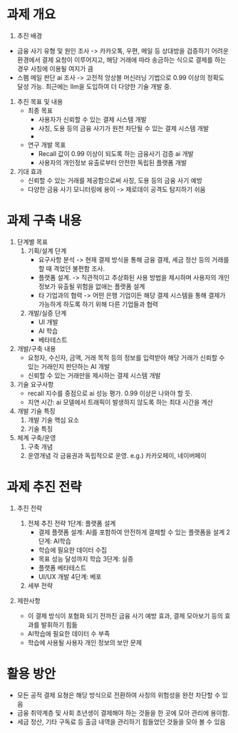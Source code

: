 # 과제 개요
1. 추진 배경
- 금융 사기 유형 및 원인 조사 -> 카카오톡, 우편, 메일 등 상대방을 검증하기 어려운 환경에서 결제 요청이 이루어지고, 해당 거래에 따라 송금하는 식으로 결제를 하는 경우 사칭에 이용될 여지가 큼
- 스펨 메일 판단 ai 조사 -> 고전적 앙상블 머신러닝 기법으로 0.99 이상의 정확도 달성 가능. 최근에는 llm을 도입하여 더 다양한 기술 개발 중.

1. 추진 목표 및 내용
   * 최종 목표
     - 사용자가 신뢰할 수 있는 결제 시스템 개발
     - 사칭, 도용 등의 금융 사기가 원천 차단될 수 있는 결제 시스템 개발
     - 
    * 연구 개발 목표
      - Recall 값이 0.99 이상이 되도록 하는 금융사기 검증 ai 개발
      - 사용자의 개인정보 유출로부터 안전한 독립된 플랫폼 개발
1. 기대 효과
   - 신뢰할 수 있는 거래를 제공함으로써 사칭, 도용 등의 금융 사기 예방
   - 다양한 금융 사기 모니터링에 용이 -> 제로데이 공격도 탐지하기 쉬움
   
# 과제 구축 내용
1. 단계별 목표
   1) 기획/설계 단계
      - 요구사항 분석 -> 현재 결제 방식을 통해 금융 결제, 세금 정산 등의 거래를 할 때 격었던 불편함 조사.
      - 플랫폼 설계. -> 직관적이고 추상화된 사용 방법을 제시하며 사용자의 개인정보가 유출될 위험을 없애는 플랫폼 설계
      - 타 기업과의 협력 -> 어떤 은행 기업이든 해당 결제 시스템을 통해 결제가 가능하게 하도록 하기 위해 다른 기업들과 협력
   1) 개발/실증 단계
      - UI 개발
      - AI 학습
      - 베타테스트
2. 개발/구축 내용
   - 요청자, 수신자, 금액, 거래 목적 등의 정보를 입력받아 해당 거래가 신뢰할 수 있는 거래인지 판단하는 AI 개발
   - 신뢰할 수 있는 거래만을 제시하는 결제 시스템 개발
3. 기술 요구사항
   - recall 지수를 중점으로 ai 성능 평가. 0.99 이상은 나와야 할 듯.
   - 지연 시간: ai 모델에서 트래픽이 발생하지 않도록 하는 최대 시간을 계산
4. 개발 기술 특징
   1) 개발 기술 핵심 요소
   2) 기술 특징
5. 체계 구축/운영
   1) 구축 개념
   2) 운영개념
      각 금융권과 독립적으로 운영. e.g.) 카카오페이, 네이버페이
# 과제 추진 전략
1. 추진 전략
   1) 전체 추진 전략
      1단계: 플랫폼 설계
      - 결제 플랫폼 설계: AI를 포함하여 안전하게 결제할 수 있는 플랫폼을 설계
      2단계: AI학습
      - 학습에 필요한 데이터 수집
      - 목표 성능 달성까지 학습
      3단계: 실증
      - 플랫폼 베타테스트
      - UI/UX 개발
      4단계: 베포
   2) 세부 전략

2. 제한사항
   - 이 결제 방식이 포혐화 되기 전까진 금융 사기 예방 효과, 결제 모아보기 등의 효과를 발휘하기 힘듦
   - AI학습에 필요한 데이터 수 부족
   - 학습에 사용될 사용자 개인 정보의 보안 문제

# 활용 방안
- 모든 공적 결제 요쳥은 해당 방식으로 전환하여 사칭의 위험성을 완전 차단할 수 있음
- 금융 취약계층 및 사회 초년생이 결제해야 하는 것들을 한 곳에 모아 관리에 용이함.
- 세금 정산, 기타 구독료 등 출금 내역을 관리하기 힘들었던 것들을 모아 볼 수 있음
